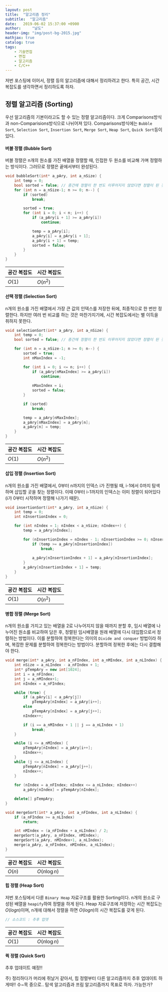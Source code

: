```yaml
---
layout: post
title:  "알고리즘 정리"
subtitle:  "알고리즘"
date:   2019-06-02 15:37:00 +0900
author:     "날도"
header-img: "img/post-bg-2015.jpg"
mathjax: true
catalog: true
tags: 
    - 기술면접
    - 면접
    - 알고리즘
    - C/C++
---
```


저번 포스팅에 이어서, 정렬 등의 알고리즘에 대해서 정리하려고 한다.
특히 공간, 시간복잡도를 생각하면서 정리하도록 하자.

## 정렬 알고리즘 (Sorting)
우선 알고리즘의 기본이라고도 할 수 있는 정렬 알고리즘이다. 크게 Comparisons방식과 non-Comparisions방식으로 나뉘어져 있다.
Comparisons방식에는 `Bubble Sort`, `Selection Sort`, `Insertion Sort`, `Merge Sort`, `Heap Sort`, `Quick Sort`등이 있다.

#### 버블 정렬 (Bubble Sort)
버블 정렬은 n개의 원소를 가진 배열을 정렬할 때, 인접한 두 원소를 비교해 가며 정렬하는 방식이다. 그러므로 정렬은 끝에서부터 완성된다.

```cpp
void bubbleSort(int* a_pAry, int a_nSize) {
	int temp = 0;
	bool sorted = false; // 중간에 정렬이 한 번도 이루어지지 않았다면 정렬이 된 것이므로 정렬 중단
	for (int n = a_nSize-1; n >= 0; n--) {
		if (sorted)
			break;

		sorted = true;
		for (int i = 0; i < n; i++) {
			if (a_pAry[i + 1] >= a_pAry[i])
				continue;

			temp = a_pAry[i];
			a_pAry[i] = a_pAry[i + 1];
			a_pAry[i + 1] = temp;
			sorted = false;
		}
	}
}
```

공간 복잡도 | 시간 복잡도 
---------|----------
 $O(1)$ | $O(n^2)$

 

#### 선택 정렬 (Selection Sort)
n개의 원소를 가진 배열에서 가장 큰 값의 인덱스를 저장한 뒤에, 최종적으로 한 번만 정렬한다. 하지만 여러 번 비교를 하는 것은 마찬가지기에, 시간 복잡도에서는 별 이득을 취하지 못한다.

```cpp
void selectionSort(int* a_pAry, int a_nSize) {
	int temp = 0;
	bool sorted = false; // 중간에 정렬이 한 번도 이루어지지 않았다면 정렬이 된 것이므로 정렬 중단

	for (int n = a_nSize-1; n >= 0; n--) {
		sorted = true;
		int nMaxIndex = -1;

		for (int i = 0; i <= n; i++) {
			if (a_pAry[nMaxIndex] >= a_pAry[i])
				continue;
			
			nMaxIndex = i;
			sorted = false;
		}

		if (sorted)
			break;

		temp = a_pAry[nMaxIndex];
		a_pAry[nMaxIndex] = a_pAry[n];
		a_pAry[n] = temp;
	}
}
```

공간 복잡도 | 시간 복잡도 
---------|----------
 $O(1)$ | $O(n^2)$



#### 삽입 정렬 (Insertion Sort)
n개의 원소를 가진 배열에서, 0부터 n까지의 인덱스 i가 진행될 때, i-1에서 0까지 탐색하며 삽입할 곳을 찾는 정렬이다. 이때 0부터 i-1까지의 인덱스는 이미 정렬이 되어있다(i가 0부터 시작하며 정렬해 나가기 때문).

```cpp
void insertionSort(int* a_pAry, int a_nSize) {
	int temp = 0;
	int nInsertionIndex = 0;

	for (int nIndex = 1; nIndex < a_nSize; nIndex++) {
		temp = a_pAry[nIndex];

		for (nInsertionIndex = nIndex - 1; nInsertionIndex >= 0; nInsertionIndex--) {
			if (temp >= a_pAry[nInsertionIndex])
				break;
				
			a_pAry[nInsertionIndex + 1] = a_pAry[nInsertionIndex];
		}
		a_pAry[nInsertionIndex + 1] = temp;
	}
}
```

공간 복잡도 | 시간 복잡도 
---------|----------
 $O(1)$ | $O(n^2)$


#### 병합 정렬 (Merge Sort)
n개의 원소를 가지고 있는 배열을 2로 나누어지지 않을 때까지 분할 후, 임시 배열에
나누어진 원소를 비교하여 담은 후, 정렬된 임시배열을 원래 배열에 다시 대입함으로서 정렬하는 방법이다. 이를 분할하여 정복한다는 의미의 `Divide and conquer` 방법이라 하며, 복잡한 문제를 분할하여 정복한다는 방법이다. 분할하여 정복한 후에는 다시 결합해야 한다.

```cpp
void merge(int* a_pAry, int a_nFIndex, int a_nMIndex, int a_nLIndex) {
	int nSize = a_nLIndex - a_nFIndex + 1;
	int* pTempAry = new int[1024];
	int i = a_nFIndex;
	int j = a_nMIndex+1;
	int nIndex = a_nFIndex;

	while (true) {
		if (a_pAry[i] < a_pAry[j])
			pTempAry[nIndex] = a_pAry[i++];
		else
			pTempAry[nIndex] = a_pAry[j++];
		nIndex++;

		if (i == a_nMIndex + 1 || j == a_nLIndex + 1)
			break;
	}

	while (i <= a_nMIndex) {
		pTempAry[nIndex] = a_pAry[i++];
		nIndex++;
	}
	while (j <= a_nLIndex) {
		pTempAry[nIndex] = a_pAry[j++];
		nIndex++;
	}
		 
	for (nIndex = a_nFIndex; nIndex <= a_nLIndex; nIndex++)
		a_pAry[nIndex] = pTempAry[nIndex];

	delete[] pTempAry;
}

void mergeSort(int* a_pAry, int a_nFIndex, int a_nLIndex) {
	if (a_nFIndex >= a_nLIndex)
		return;

	int nMIndex = (a_nFIndex + a_nLIndex) / 2;
	mergeSort(a_pAry, a_nFIndex, nMIndex);
	mergeSort(a_pAry, nMIndex+1, a_nLIndex);
	merge(a_pAry, a_nFIndex, nMIndex, a_nLIndex);
}
```

공간 복잡도 | 시간 복잡도 
---------|----------
 $O(n)$ | $O(n\log{n})$


 #### 힙 정렬 (Heap Sort)
 저번 포스팅에서 다룬 `Binary Heap` 자료구조를 활용한 Sorting이다. n개의 원소로 구성된 배열을 `heapify`하여 정렬을 하게 된다. Heap 자료구조에 저장하는 시간 복잡도는 $O(log{n})$이며, n개에 대해서 정렬을 하면 $O(log{n})$의 시간 복잡도를 갖게 된다.

 ```cpp
 // 소스코드 : 추후 업뎃
 ```
 
공간 복잡도 | 시간 복잡도 
---------|----------
 $O(1)$ | $O(n\log{n})$

#### 퀵 정렬 (Quick Sort)
추후 업데이트 예정!!

주) 정리하다가 머리에 쥐날거 같아서, 힙 정렬부터 다른 알고리즘까지 추후 업데이트 하게따!! 수~목 중으로.. 탐색 알고리즘과 프림 알고리즘까지 목표로 하자. 가능한가?
